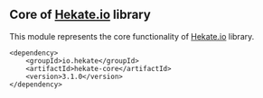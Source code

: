 ## Core of [Hekate.io](https://github.com/hekate-io/hekate) library

This module represents the core functionality of [Hekate.io](https://github.com/hekate-io/hekate) library.

 ```
 <dependency>
     <groupId>io.hekate</groupId>
     <artifactId>hekate-core</artifactId>
     <version>3.1.0</version>
 </dependency>
 ```
